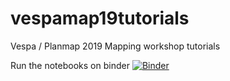 # vespamap19tutorials
Vespa / Planmap 2019 Mapping workshop tutorials

Run the notebooks on binder [![Binder](https://mybinder.org/badge_logo.svg)](https://mybinder.org/v2/gh/openplanetary/vespamap19tutorials/master)
